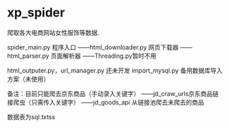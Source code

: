 # xp_spider
爬取各大电商网站女性服饰等数据.


spider_main.py  程序入口
  ——html_downloader.py  网页下载器
  —— html_parser.py 页面解析器
  ——Threading.py暂时不用
  
  
html_outputer.py，url_manager.py   还未开发
import_mysql.py   备用数据库导入方案（未使用）

备注：目前只能爬去京东商品（手动录入关键字）
——jd_craw_urls京东商品链接爬虫（只需传入关键字）
——jd_goods_api  从链接池爬去未爬去的商品

数据表为sql.txtss

